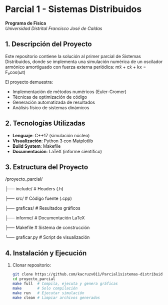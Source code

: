 # Parcial 1 - Sistemas Distribuidos  
**Programa de Física**  
*Universidad Distrital Francisco José de Caldas*

## 1. Descripción del Proyecto

Este repositorio contiene la solución al primer parcial de Sistemas Distribuidos, donde se implementa una simulación numérica de un oscilador armónico amortiguado con fuerza externa periódica:
mẍ + cẋ + kx = F₀cos(ωt)

El proyecto demuestra:
- Implementación de métodos numéricos (Euler-Cromer)
- Técnicas de optimización de código
- Generación automatizada de resultados
- Análisis físico de sistemas dinámicos

## 2. Tecnologías Utilizadas

- **Lenguaje**: C++17 (simulación núcleo)
- **Visualización**: Python 3 con Matplotlib
- **Build System**: Makefile
- **Documentación**: LaTeX (informe científico)

## 3. Estructura del Proyecto
/proyecto_parcial/

├── include/ # Headers (.h)

├── src/ # Código fuente (.cpp)

├── graficas/ # Resultados gráficos

├── informe/ # Documentación LaTeX

├── Makefile # Sistema de construcción

└── graficar.py # Script de visualización

## 4. Instalación y Ejecución

1. Clonar repositorio:
   ```bash
   git clone https://github.com/kacruzv011/Parcial1sistemas-distribuidos.git
   cd proyecto_parcial
   make full  # Compila, ejecuta y genera gráficas
   make       # Solo compilación
   make run   # Ejecutar simulación
   make clean # Limpiar archivos generados
